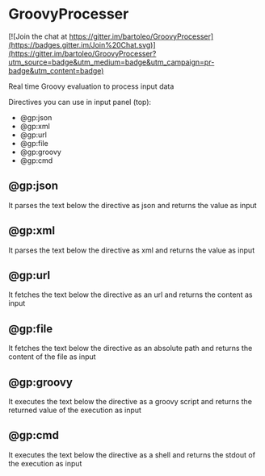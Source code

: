 # GroovyProcesser

[![Join the chat at https://gitter.im/bartoleo/GroovyProcesser](https://badges.gitter.im/Join%20Chat.svg)](https://gitter.im/bartoleo/GroovyProcesser?utm_source=badge&utm_medium=badge&utm_campaign=pr-badge&utm_content=badge)

Real time Groovy evaluation to process input data

Directives you can use in input panel (top):
- @gp:json
- @gp:xml
- @gp:url
- @gp:file
- @gp:groovy
- @gp:cmd 

@gp:json
--------
It parses the text below the directive as json and returns the value as input 

@gp:xml
--------
It parses the text below the directive as xml and returns the value as input 

@gp:url
--------
It fetches the text below the directive as an url and returns the content as input

@gp:file
--------
It fetches the text below the directive as an absolute path and returns the content of the file as input

@gp:groovy
--------
It executes the text below the directive as a groovy script and returns the returned value of the execution as input

@gp:cmd
--------
It executes the text below the directive as a shell and returns the stdout of the execution as input





